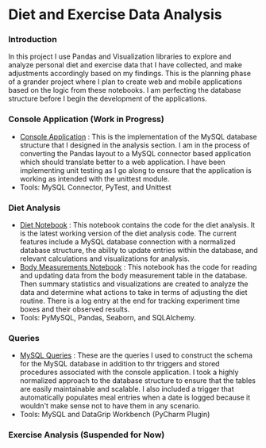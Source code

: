 # Diet and Exercise Data Analysis
### Introduction

In this project I use Pandas and Visualization libraries 
to explore and analyze personal diet and exercise data that I
have collected, and make adjustments accordingly based on my
findings. This is the planning phase of a grander project where
I plan to create web and mobile applications based on the logic 
from these notebooks. I am perfecting the database structure 
before I begin the development of the applications.

### Console Application (Work in Progress)
* <a href="https://github.com/Artuk009/NewDIetAndExercise/tree/b2cc8f0e31b921dee4c4c3d52a24a3e775cc2959/Console_Application">Console Application</a> :
This is the implementation of the MySQL database structure that I designed in the analysis section. I am in the process
of converting the Pandas layout to a MySQL connector based application which should translate better to a web application.
I have been implementing unit testing as I go along to ensure that the application is working as intended with the 
unittest module.
* Tools: MySQL Connector, PyTest, and Unittest

### Diet Analysis
* <a href="https://github.com/Artuk009/NewDIetAndExercise/blob/b2cc8f0e31b921dee4c4c3d52a24a3e775cc2959/Diet_Stuff/diet_v5(Latest).ipynb">Diet Notebook</a> :
This notebook contains the code for the diet analysis. It is the latest
working version of the diet analysis code. The current features include
a MySQL database connection with a normalized database structure, the ability
to update entries within the database, and relevant calculations and 
visualizations for analysis. 
* <a href="https://github.com/Artuk009/NewDIetAndExercise/blob/4ebacaece70afb677174cf85f8ea4cc9c694202a/Diet_Analysis/body_measurements_v2.ipynb">Body Measurements Notebook</a> :
This notebook has the code for reading and updating data from the body measurement table in the database. Then 
summary statistics and visualizations are created to analyze the data and determine what actions to take in terms
of adjusting the diet routine. There is a log entry at the end for tracking experiment time boxes and their
observed results.
* Tools: PyMySQL, Pandas, Seaborn, and SQLAlchemy.

### Queries
* <a href="https://github.com/Artuk009/NewDIetAndExercise/blob/b2cc8f0e31b921dee4c4c3d52a24a3e775cc2959/Queries/diet_MYSQL.sql">MySQL Queries</a> :
These are the queries I used to construct the schema for the MySQL database in addition to thr triggers and stored procedures
associated with the console application. I took a highly normalized approach to the database structure to ensure that the
tables are easily maintainable and scalable. I also included a trigger that automatically populates meal entries when a
date is logged because it wouldn't make sense not to have them in any scenario.
* Tools: MySQL and DataGrip Workbench (PyCharm Plugin)

### Exercise Analysis (Suspended for Now)
